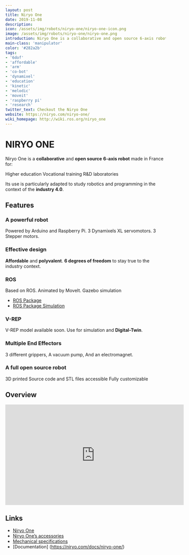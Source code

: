 ```yaml
---
layout: post
title: Niryo One
date: 2019-11-08
description:
icon: /assets/img/robots/niryo-one/niryo-one-icon.png
image: /assets/img/robots/niryo-one/niryo-one.png
introduction: Niryo One is a collaborative and open source 6-axis robot made in France for : Higher education, Vocational training and R&D laboratories. Its use is particularly adapted to study robotics and programming in the context of industry 4.0.
main-class: 'manipulator'
color: '#282a2b'
tags:
- '6dof'
- 'affordable'
- 'arm'
- 'co-bot'
- 'dynamixel'
- 'education'
- 'kinetic'
- 'melodic'
- 'moveit'
- 'raspberry pi'
- 'research'
twitter_text: Checkout the Niryo One
website: https://niryo.com/niryo-one/
wiki_homepage: http://wiki.ros.org/niryo_one
---
```


# NIRYO ONE

Niryo One is a **collaborative** and **open source** **6-axis robot** made in France for:

Higher education
Vocational training
R&D laboratories

Its use is particularly adapted to study robotics and programming in the context of the **industry 4.0**.

## Features

### A powerful robot
Powered by Arduino and Raspberry Pi.
3 Dynamixels XL servomotors.
3 Stepper motors.

### Effective design
**Affordable** and **polyvalent**.
**6 degrees of freedom** to stay true to the industry context.

### ROS
Based on ROS.
Animated by MoveIt.
Gazebo simulation

- [ROS Package](https://github.com/NiryoRobotics/niryo_one_ros)
- [ROS Package Simulation](https://github.com/NiryoRobotics/niryo_one_ros_simulation)

### V-REP
V-REP model available soon.
Use for simulation and **Digital-Twin**.

### Multiple End Effectors
3 different grippers,
A vacuum pump,
And an electromagnet.

### A full open source robot
3D printed 
Source code and STL files accessible
Fully customizable 

## Overview

<iframe width="560" height="315" src="https://youtu.be/QUqCi0_axxI" frameborder="0" allow="accelerometer; autoplay; encrypted-media; gyroscope; picture-in-picture" allowfullscreen></iframe>

## Links
- [Niryo One](https://niryo.com/niryo-one/)
- [Niryo One’s accessories](https://niryo.com/niryo-one-accessories/)
- [Mechanical specifications](https://niryo.com/docs/niryo-one/user-manual/mechanical-specifications/)
- [Documentation] (https://niryo.com/docs/niryo-one/)

